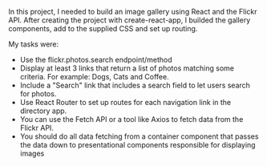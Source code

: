 In this project, I needed to build an image gallery using React and the Flickr API. After creating the project with create-react-app, I builded the gallery components, add to the supplied CSS and set up routing.

My tasks were:
 - Use the flickr.photos.search endpoint/method
 - Display at least 3 links that return a list of photos matching some criteria. For example: Dogs, Cats and Coffee.
 - Include a "Search" link that includes a search field to let users search for photos.
 - Use React Router to set up routes for each navigation link in the directory app.
 - You can use the Fetch API or a tool like Axios to fetch data from the Flickr API.
 - You should do all data fetching from a container component that passes the data down to presentational components responsible for displaying images
